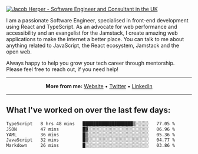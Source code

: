 [![Jacob Herper - Software Engineer and Consultant in the UK](https://res.cloudinary.com/jacobherper/image/upload/v1641506277/gh-image.png)](https://jacobherper.com/)

I am a passionate Software Engineer, specialised in front-end development using React and TypeScript. As an advocate for web performance and accessibility and an evangelist for the Jamstack, I create amazing web applications to make the internet a better place. You can talk to me about anything related to JavaScript, the React ecosystem, Jamstack and the open web.

Always happy to help you grow your tech career through mentorship. Please feel free to reach out, if you need help!

---

<p align="center">
  <strong>More from me:</strong> 
  <a href="https://jacobherper.com/">Website</a> •
  <a href="https://twitter.com/intent/follow?screen_name=jakeherp&tw_p=followbutton">Twitter</a> •
  <a href="https://www.linkedin.com/in/jacobherper/">LinkedIn</a>
</p>

---

## What I've worked on over the last few days:

<!--START_SECTION:waka-->

```txt
TypeScript   8 hrs 48 mins   ███████████████████▒░░░░░   77.05 %
JSON         47 mins         █▓░░░░░░░░░░░░░░░░░░░░░░░   06.96 %
YAML         36 mins         █▒░░░░░░░░░░░░░░░░░░░░░░░   05.36 %
JavaScript   32 mins         █▒░░░░░░░░░░░░░░░░░░░░░░░   04.77 %
Markdown     26 mins         █░░░░░░░░░░░░░░░░░░░░░░░░   03.86 %
```

<!--END_SECTION:waka-->
